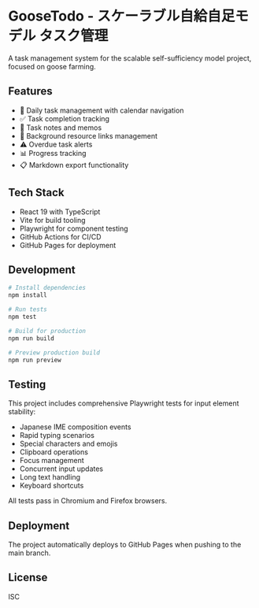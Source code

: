 # GooseTodo - スケーラブル自給自足モデル タスク管理

A task management system for the scalable self-sufficiency model project, focused on goose farming.

## Features

- 📅 Daily task management with calendar navigation
- ✅ Task completion tracking
- 📝 Task notes and memos
- 🔗 Background resource links management
- ⚠️ Overdue task alerts
- 📊 Progress tracking
- 📋 Markdown export functionality

## Tech Stack

- React 19 with TypeScript
- Vite for build tooling
- Playwright for component testing
- GitHub Actions for CI/CD
- GitHub Pages for deployment

## Development

```bash
# Install dependencies
npm install

# Run tests
npm test

# Build for production
npm run build

# Preview production build
npm run preview
```

## Testing

This project includes comprehensive Playwright tests for input element stability:

- Japanese IME composition events
- Rapid typing scenarios
- Special characters and emojis
- Clipboard operations
- Focus management
- Concurrent input updates
- Long text handling
- Keyboard shortcuts

All tests pass in Chromium and Firefox browsers.

## Deployment

The project automatically deploys to GitHub Pages when pushing to the main branch.

## License

ISC
